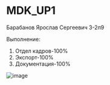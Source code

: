 # MDK_UP1
Барабанов Ярослав Сергеевич 3-2п9

Выполнение:
1. Отдел кадров-100% 
2. Экспорт-100%
3. Документация-100%

![image](https://user-images.githubusercontent.com/98173729/208142896-a66a2e8b-3fa6-41a4-861b-fad805593e66.png)

